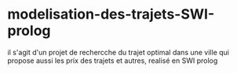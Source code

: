 # modelisation-des-trajets-SWI-prolog
il s'agit d'un projet de rechercche du trajet optimal dans une ville qui propose aussi les prix des trajets et autres, realisé en SWI prolog
